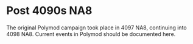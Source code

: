 # Post 4090s NA8

The original Polymod campaign took place in 4097 NA8, continuing into 4098 NA8. Current events in Polymod should be documented here.